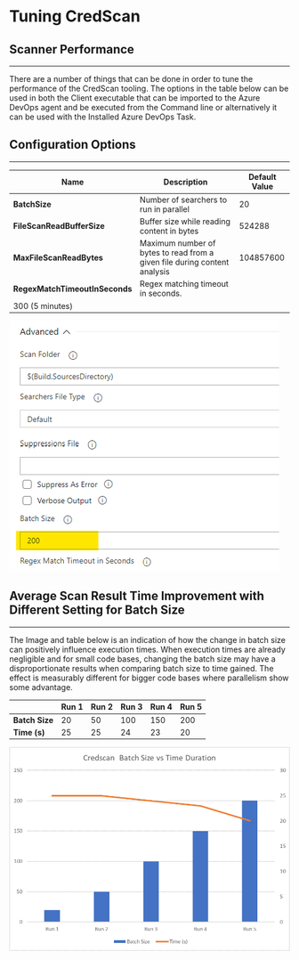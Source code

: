 # Tuning CredScan

## Scanner Performance
---
There are a number of things that can be done in order to tune the performance of the CredScan tooling. The options in the table below can be used in both the Client executable that can be imported to the Azure DevOps agent and be executed from the Command line or alternatively it can be used with the Installed Azure DevOps Task.

## Configuration Options
---
| **Name** | **Description** | **Default Value** |
| --- | --- | --- |
| **BatchSize** | Number of searchers to run in parallel | 20 |
| **FileScanReadBufferSize** | Buffer size while reading content in bytes | 524288 |
| **MaxFileScanReadBytes** | Maximum number of bytes to read from a given file during content analysis | 104857600 |
| ​**RegexMatchTimeoutInSeconds** | ​​​​​Regex matching timeout in seconds.
  | 300​ (5 minutes)​ |

![](./images/Batch_Size.png)

## Average Scan Result Time Improvement with Different Setting for Batch Size
---

The Image and table below is an indication of how the change in batch size can positively influence execution times. When execution times are already negligible and for small code bases, changing the batch size may have a disproportionate results when comparing batch size to time gained. The effect is measurably different for bigger code bases where parallelism show some advantage.

|   | Run 1 | Run 2 | Run 3 | Run 4 | Run 5 |
| --- | --- | --- | --- | --- | --- |
| **Batch Size** | 20 | 50 | 100 | 150 | 200 |
| **Time (s)** | 25 | 25 | 24 | 23 | 20 |


![](./images/PerfChart.png)
